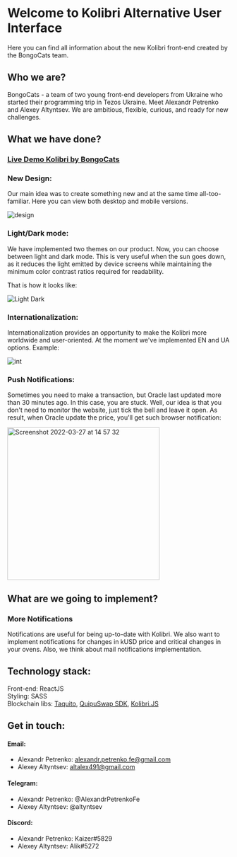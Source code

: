 # Welcome to Kolibri Alternative User Interface

Here you can find all information about the new Kolibri front-end created by the BongoCats team.


## Who we are? 

BongoCats - a team of two young front-end developers from Ukraine who started their programming trip in Tezos Ukraine. Meet Alexandr Petrenko and Alexey Altyntsev. We are ambitious, flexible, curious, and ready for new challenges.

## What we have done? 

### [Live Demo Kolibri by BongoCats](https://thebongocats.github.io/Kolibri/)

### New Design:

Our main idea was to create something new and at the same time all-too-familiar. Here you can view both desktop and mobile versions.

![design](https://user-images.githubusercontent.com/60012511/160284831-7e862574-3d3b-4d79-a9bb-20d937c55628.png)

### Light/Dark mode:

We have implemented two themes on our product. Now, you can choose between light and dark mode. This is very useful when the sun goes down, as it reduces the light emitted by device screens while maintaining the minimum color contrast ratios required for readability.

That is how it looks like:

![Light Dark](https://user-images.githubusercontent.com/60012511/160277943-e157c820-264b-4987-9ae9-ee3b531fbb83.png)

### Internationalization:

Internationalization provides an opportunity to make the Kolibri more worldwide and user-oriented. At the moment we've implemented EN and UA options.
Example:

![int](https://user-images.githubusercontent.com/60012511/160285326-61ea9f38-1421-40b1-a665-be206fc676c0.png)

### Push Notifications:

Sometimes you need to make a transaction, but Oracle last updated more than 30 minutes ago. In this case, you are stuck. Well, our idea is that you don't need to monitor the website, just tick the bell and leave it open. As result, when Oracle update the price, you'll get such browser notification:

<img width="345" alt="Screenshot 2022-03-27 at 14 57 32" src="https://user-images.githubusercontent.com/60012511/160280614-4683ff20-47cd-465b-9cb9-5702369fdf2a.png">

## What are we going to implement? 

### More Notifications

Notifications are useful for being up-to-date with Kolibri. We also want to implement notifications for changes in kUSD price and critical changes in your ovens. Also, we think about mail notifications implementation.

## Technology stack:

Front-end: ReactJS </br>
Styling: SASS </br>
Blockchain libs: [Taquito](https://tezostaquito.io/), [QuipuSwap SDK](https://github.com/madfish-solutions/quipuswap-sdk), [Kolibri.JS](https://github.com/Hover-Labs/kolibri-js)

## Get in touch:

#### Email: 
- Alexandr Petrenko: alexandr.petrenko.fe@gmail.com
- Alexey Altyntsev: altalex491@gmail.com
#### Telegram: 
- Alexandr Petrenko: @AlexandrPetrenkoFe
- Alexey Altyntsev: @altyntsev
#### Discord:
- Alexandr Petrenko: Kaizer#5829
- Alexey Altyntsev: Alik#5272

